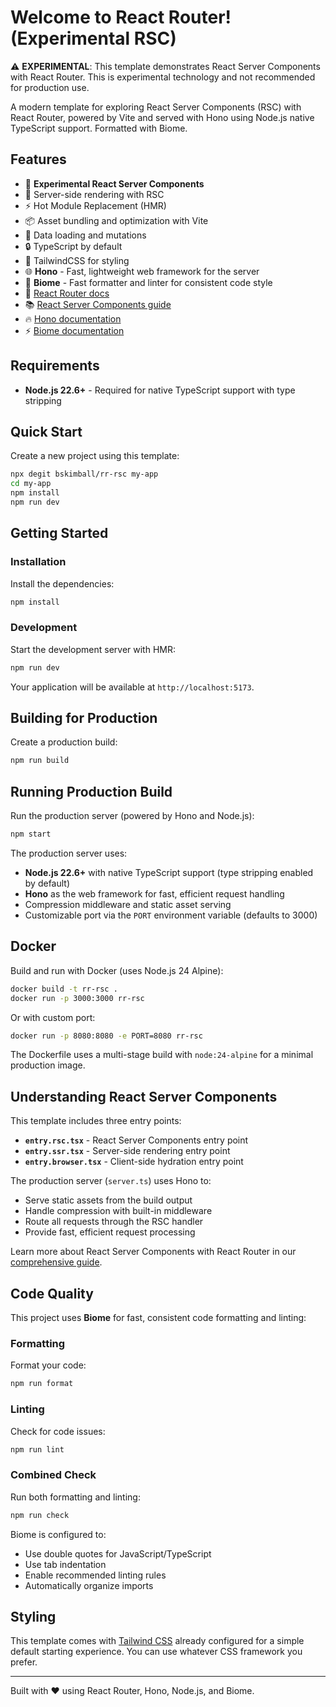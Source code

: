 # Welcome to React Router! (Experimental RSC)

⚠️ **EXPERIMENTAL**: This template demonstrates React Server Components with React Router. This is experimental technology and not recommended for production use.

A modern template for exploring React Server Components (RSC) with React Router, powered by Vite and served with Hono using Node.js native TypeScript support. Formatted with Biome.

## Features

- 🧪 **Experimental React Server Components**
- 🚀 Server-side rendering with RSC
- ⚡️ Hot Module Replacement (HMR)
- 📦 Asset bundling and optimization with Vite
- 🔄 Data loading and mutations
- 🔒 TypeScript by default
- 🎉 TailwindCSS for styling
- 🌐 **Hono** - Fast, lightweight web framework for the server
- 🧹 **Biome** - Fast formatter and linter for consistent code style
- 📖 [React Router docs](https://reactrouter.com/)
- 📚 [React Server Components guide](https://reactrouter.com/how-to/react-server-components)
- 🔥 [Hono documentation](https://hono.dev/)
- ⚡ [Biome documentation](https://biomejs.dev/)

## Requirements

- **Node.js 22.6+** - Required for native TypeScript support with type stripping

## Quick Start

Create a new project using this template:

```bash
npx degit bskimball/rr-rsc my-app
cd my-app
npm install
npm run dev
```

## Getting Started

### Installation

Install the dependencies:

```bash
npm install
```

### Development

Start the development server with HMR:

```bash
npm run dev
```

Your application will be available at `http://localhost:5173`.

## Building for Production

Create a production build:

```bash
npm run build
```

## Running Production Build

Run the production server (powered by Hono and Node.js):

```bash
npm start
```

The production server uses:

- **Node.js 22.6+** with native TypeScript support (type stripping enabled by default)
- **Hono** as the web framework for fast, efficient request handling
- Compression middleware and static asset serving
- Customizable port via the `PORT` environment variable (defaults to 3000)

## Docker

Build and run with Docker (uses Node.js 24 Alpine):

```bash
docker build -t rr-rsc .
docker run -p 3000:3000 rr-rsc
```

Or with custom port:

```bash
docker run -p 8080:8080 -e PORT=8080 rr-rsc
```

The Dockerfile uses a multi-stage build with `node:24-alpine` for a minimal production image.

## Understanding React Server Components

This template includes three entry points:

- **`entry.rsc.tsx`** - React Server Components entry point
- **`entry.ssr.tsx`** - Server-side rendering entry point
- **`entry.browser.tsx`** - Client-side hydration entry point

The production server (`server.ts`) uses Hono to:

- Serve static assets from the build output
- Handle compression with built-in middleware
- Route all requests through the RSC handler
- Provide fast, efficient request processing

Learn more about React Server Components with React Router in our [comprehensive guide](https://reactrouter.com/how-to/react-server-components).

## Code Quality

This project uses **Biome** for fast, consistent code formatting and linting:

### Formatting

Format your code:

```bash
npm run format
```

### Linting

Check for code issues:

```bash
npm run lint
```

### Combined Check

Run both formatting and linting:

```bash
npm run check
```

Biome is configured to:

- Use double quotes for JavaScript/TypeScript
- Use tab indentation
- Enable recommended linting rules
- Automatically organize imports

## Styling

This template comes with [Tailwind CSS](https://tailwindcss.com/) already configured for a simple default starting experience. You can use whatever CSS framework you prefer.

---

Built with ❤️ using React Router, Hono, Node.js, and Biome.
